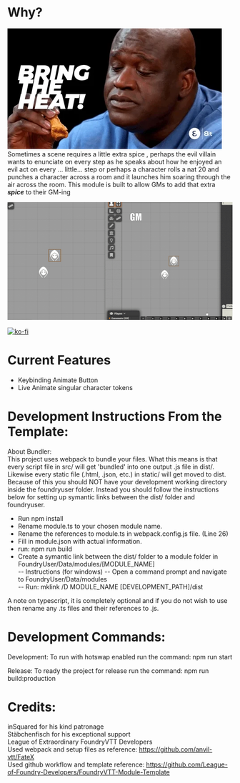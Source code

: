 # Why?
![Shaquille licking a spicy chicken wing and going oooh!](.github/heat.webp)     
Sometimes  a scene requires a little extra spice , perhaps the evil villain wants to enunciate on every step as he speaks about how he enjoyed an evil act on every ... little... step or perhaps a character rolls a nat 20 and punches a character across a room and it launches him soaring through the air across the room. This module is built to allow GMs to add that extra ***spice*** to their GM-ing 

![Module demonstration!](.github/offsetexplained.gif)     

[![ko-fi](https://ko-fi.com/img/githubbutton_sm.svg)](https://ko-fi.com/yourfavouriteoreo)

# Current Features
 - Keybinding Animate Button
 - Live Animate singular character tokens

# Development Instructions From the Template:
About Bundler:  
This project uses webpack to bundle your files. What this means is that every script file in src/ will get 'bundled' into one output .js file in dist/.
Likewise every static file (.html, .json, etc.) in static/ will get moved to dist.  
Because of this you should NOT have your development working directory inside the foundryuser folder. Instead you should follow the instructions below
for setting up symantic links between the dist/ folder and foundryuser.


- Run npm install
- Rename module.ts to your chosen module name.
- Rename the references to module.ts in webpack.config.js file. (Line 26)
- Fill in module.json with actual information.
- run: npm run build  
- Create a symantic link between the dist/ folder to a module folder in FoundryUser/Data/modules/[MODULE_NAME]  
--	Instructions (for windows) 
--	Open a command prompt and navigate to FoundryUser/Data/modules   
--	Run: mklink /D MODULE_NAME [DEVELOPMENT_PATH]/dist  

A note on typescript, it is completely optional and if you do not wish to use then rename any .ts files and their references to .js.


        


# Development Commands:
Development: 
To run with hotswap enabled run the command: npm run start

Release:
To ready the project for release run the command: npm run build:production

# Credits:
inSquared for his kind patronage          
Stäbchenfisch for his exceptional support   
League of Extraordinary FoundryVTT Developers   
Used webpack and setup files as reference: https://github.com/anvil-vtt/FateX   
Used github workflow and template reference: https://github.com/League-of-Foundry-Developers/FoundryVTT-Module-Template   
